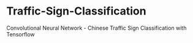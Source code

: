 # Traffic-Sign-Classification
Convolutional Neural Network - Chinese Traffic Sign Classification with Tensorflow
